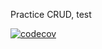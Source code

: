 Practice CRUD, test

[![codecov](https://codecov.io/gh/practice-golang/crud-practice/branch/master/graph/badge.svg?token=PAZPFFKIQS)](https://codecov.io/gh/practice-golang/crud-practice)